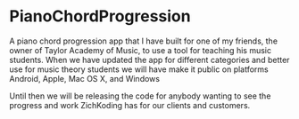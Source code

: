 # PianoChordProgression
A piano chord progression app that I have built for one of my friends, the owner of Taylor Academy of Music, to use a tool for teaching his music students. When we have updated the app for different categories and better use for music theory students we will have make it public on platforms Android, Apple, Mac OS X, and Windows

Until then we will be releasing the code for anybody wanting to see the progress and work ZichKoding has for our clients and customers. 
